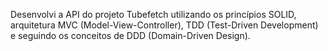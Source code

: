 Desenvolvi a API do projeto Tubefetch utilizando os princípios SOLID, 
  arquitetura MVC (Model-View-Controller), 
  TDD (Test-Driven Development) 
  e seguindo os conceitos de DDD (Domain-Driven Design).

